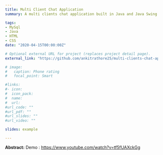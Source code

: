 ```yaml
---
title: Multi Client Chat Application
summary: A multi clients chat application built in Java and Java Swing. 

tags:
- MySql
- Java
- HTML
- CSS
date: "2020-04-15T00:00:00Z"

# Optional external URL for project (replaces project detail page).
external_link: "https://github.com/ankitrathore25/multi-clients-chat-application"

# image:
#   caption: Phone rating
#   focal_point: Smart

#links:
#- icon: 
#  icon_pack: 
#  name: 
#  url: 
#url_code: ""
#url_pdf: ""
#url_slides: ""
#url_video: ""

slides: example

---
```


**Abstract:**
Demo : https://www.youtube.com/watch?v=tf5fUAXckGg